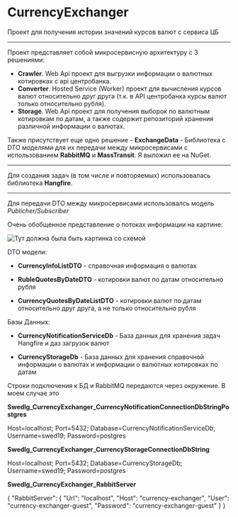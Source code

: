 # **CurrencyExchanger**

Проект для получения истории значений курсов валют с сервиса ЦБ

---

Проект представляет собой микросервисную архитектуру с 3 решениями:

- **Crawler**. Web Api проект для выгрузки информации о валютных котировках с api центробанка.
- **Converter**. Hosted Service (Worker) проект для вычисления курсов валют относительно друг друга (т.к. в API центробанка курсы валют только относительно рубля).
- **Storage**. Web Api проект для получения выборок по валютным котировкам по датам, а также содержит репозиторий хранения различной информации о валютах.

Также присутствует еще одно решение - **ExchangeData** - Библиотека с DTO моделями для их передачи между микросервисами с использованием **RabbitMQ** и **MassTransit**. Я выложил ее на NuGet.

---

Для создания задач (в том числе и повторяемых) использовалась библиотека **Hangfire**.

---

Для передачи DTO между микросервисами использовалсь модель *Publicher/Subscriber*

Очень обобщенное представление о потоках информации на картине:

![Тут должна была быть картинка со схемой](https://i.ibb.co/f2PwN9F/fsdfdsd.png)

DTO модели:

- **CurrencyInfoListDTO** - справочная информация о валютах

- **RubleQuotesByDateDTO** - котировки валют по датам относительно рубля

- **CurrencyQuotesByDateListDTO** - котировки валют по датам относительно друг друга, а не только относительно рубля

Базы Данных:

- **CurrencyNotificationServiceDb** - База данных для хранения задач Hangfire и даз загрузок валют

- **CurrencyStorageDb** - База данных для хранения справочной информации о валютах и информации о валютных котировках по датам

Строки подключения к БД и RabbitMQ передаются через окружение. В моем случае это

**Swedlg_CurrencyExchanger_CurrencyNotificationConnectionDbStringPostgres**

Host=localhost; Port=5432; Database=CurrencyNotificationServiceDb; Username=swed19; Password=postgres

**Swedlg_CurrencyExchanger_CurrencyStorageConnectionDbString**

Host=localhost; Port=5432; Database=CurrencyStorageDb; Username=swed19; Password=postgres

**Swedlg_CurrencyExchanger_RabbitServer**

{
    "RabbitServer":
    {
        "Url": "localhost",
        "Host": "currency-exchanger",
        "User": "currency-exchanger-guest", "Password": "currency-exchanger-guest"
    }
}